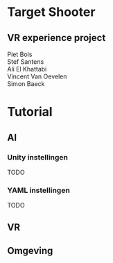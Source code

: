 # Target Shooter
## VR experience project
Piet Bols  
Stef Santens  
Ali El Khattabi  
Vincent Van Oevelen  
Simon Baeck  

# Tutorial
## AI
### Unity instellingen
TODO
### YAML instellingen
TODO

## VR

## Omgeving
